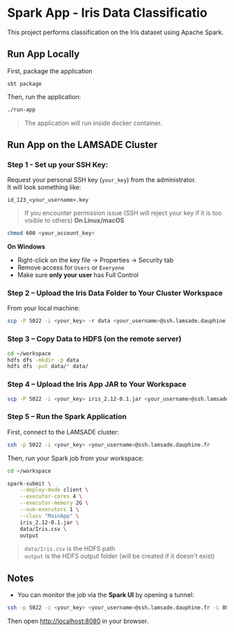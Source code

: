 # Spark App - Iris Data Classificatio

This project performs classification on the Iris dataset using Apache Spark.


## Run App Locally
First, package the application
```
sbt package
```

Then, run the application:

```bash
./run-app
```

> The application will run inside docker container.

## Run App on the LAMSADE Cluster

### Step 1 - Set up your SSH Key:
Request your personal SSH key (`your_key`) from the administrator.  
It will look something like:
```
id_123_<your_username>.key
```
> If you encounter permission issue (SSH will reject your key if it is too visible to others)
**On Linux/macOS**
```bash
chmod 600 <your_account_key>
```
**On Windows**
- Right-click on the key file → Properties → Security tab
- Remove access for `Users` or `Everyone`
- Make sure **only your user** has Full Control

### Step 2 – Upload the Iris Data Folder to Your Cluster Workspace

From your local machine:
```bash
scp -P 5022 -i <your_key> -r data <your_username>@ssh.lamsade.dauphine.fr:~/workspace
```


### Step 3 – Copy Data to HDFS (on the remote server)

```bash
cd ~/workspace
hdfs dfs -mkdir -p data
hdfs dfs -put data/* data/
```

### Step 4 – Upload the Iris App JAR to Your Workspace

```bash
scp -P 5022 -i <your_key> iris_2.12-0.1.jar <your_username>@ssh.lamsade.dauphine.fr:~/workspace
```

### Step 5 – Run the Spark Application
First, connect to the LAMSADE cluster:

```bash
ssh -p 5022 -i <your_key> <your_username>@ssh.lamsade.dauphine.fr
```

Then, run your Spark job from your workspace:
```bash
cd ~/workspace

spark-submit \
    --deploy-mode client \
    --executor-cores 4 \
    --executor-memory 2G \
    --num-executors 1 \
    --class "MainApp" \
    iris_2.12-0.1.jar \
    data/Iris.csv \
    output
```

> `data/Iris.csv` is the HDFS path  
> `output` is the HDFS output folder (will be created if it doesn't exist)


## Notes

- You can monitor the job via the **Spark UI** by opening a tunnel:
```bash
ssh -p 5022 -i <your_key> <your_username>@ssh.lamsade.dauphine.fr -L 8080:vmhadoopmaster.cluster.lamsade.dauphine.fr:8080
```
Then open [http://localhost:8080](http://localhost:8080) in your browser.
